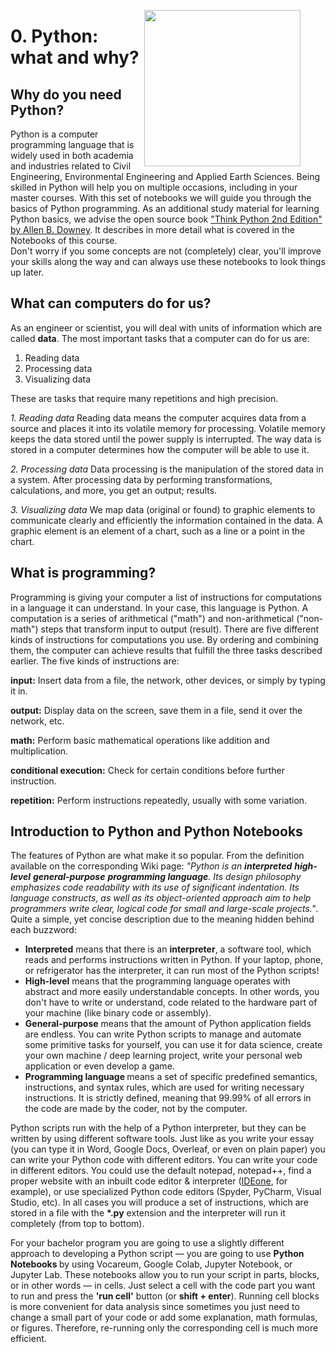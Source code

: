 <figure>
  <IMG SRC="https://raw.githubusercontent.com/mbakker7/exploratory_computing_with_python/master/tudelft_logo.png" WIDTH=250 ALIGN="right">
</figure>


# 0. Python: what and why?

## Why do you need Python? 
    
Python is a computer programming language that is widely used in both academia and industries related to Civil Engineering, Environmental Engineering and Applied Earth Sciences. Being skilled in Python will help you on multiple occasions, including in your master courses. With this set of notebooks we will guide you through the basics of Python programming. As an additional study material for learning Python basics, we advise the open source book <a href="https://greenteapress.com/wp/think-python-2e/">"Think Python 2nd Edition" by Allen B. Downey</a>. It describes in more detail what is covered in the Notebooks of this course.
<br>
Don't worry if you some concepts are not (completely) clear, you'll improve your skills along the way and can always use these notebooks to look things up later.

## What can computers do for us?
As an engineer or scientist, you will deal with units of information which are called <b>data</b>. The most important tasks that a computer can do for us are:

1. Reading data
2. Processing data
3. Visualizing data

These are tasks that require many repetitions and high precision.

_1. Reading data_
Reading data means the computer acquires data from a source and places it into its volatile memory for processing. Volatile memory keeps the data stored until the power supply is interrupted. The way data is stored in a computer determines how the computer will be able to use it.

_2. Processing data_
Data processing is the manipulation of the stored data in a system. After processing data by performing transformations, calculations, and more, you get an output; results.

_3. Visualizing data_
We map data (original or found) to graphic elements to communicate clearly and efficiently the information contained in the data. A graphic element is an element of a chart, such as a line or a point in the chart.

## What is programming?

Programming is giving your computer a list of instructions for computations in a language it can understand. In your case, this language is Python. A computation is a series of arithmetical ("math") and non-arithmetical ("non-math") steps that transform input to output (result).
There are five different kinds of instructions for computations you use. By ordering and combining them, the computer can achieve results that fulfill the three tasks described earlier. The five kinds of instructions are:

<b>input:</b>
    Insert data from a file, the network, other devices, or simply by typing it in.
    
<b>output:</b>
    Display data on the screen, save them in a file, send it over the network, etc.

<b>math:</b>
    Perform basic mathematical operations like addition and multiplication.

<b>conditional execution:</b>
    Check for certain conditions before further instruction.

<b>repetition:</b>
    Perform instructions repeatedly, usually with some variation.


## Introduction to Python and Python Notebooks
    
The features of Python are what make it so popular. From the definition available on the corresponding Wiki page: <i> "Python is an <b>interpreted</b> <b>high-level</b> <b>general-purpose</b> <b>programming language</b>. Its design philosophy emphasizes code readability with its use of significant indentation. Its language constructs, as well as its object-oriented approach aim to help programmers write clear, logical code for small and large-scale projects."</i>. Quite a simple, yet concise description due to the meaning hidden behind each buzzword:
    

<ul>
<li> <b>Interpreted</b> means that there is an <b>interpreter</b>, a software tool, which reads and performs instructions written in Python. If your laptop, phone, or refrigerator has the interpreter, it can run most of the Python scripts!
<li> <b>High-level</b> means that the programming language operates with abstract and more easily understandable concepts. In other words, you don't have to write or understand, code related to the hardware part of your machine (like binary code or assembly).
<li> <b>General-purpose</b> means that the amount of Python application fields are endless. You can write Python scripts to manage and automate some primitive tasks for yourself, you can use it for data science, create your own machine / deep learning project, write your personal web application or even develop a game. 
<li> <b> Programming language </b>means a set of specific predefined semantics, instructions, and syntax rules, which are used for writing necessary instructions. It is strictly defined, meaning that 99.99% of all errors in the code are made by the coder, not by the computer.
</ul>



Python scripts run with the help of a Python interpreter, but they can be written by using different software tools. Just like as you write your essay (you can type it in Word, Google Docs, Overleaf, or even on plain paper) you can write your Python code with different editors. You can write your code in different editors. You could use the default notepad, notepad++, find a proper website with an inbuilt code editor & interpreter (<a href="https://ideone.com/">IDEone</a>, for example), or use specialized Python code editors (Spyder, PyCharm, Visual Studio, etc). In all cases you will produce a set of instructions, which are stored in a file with the <b>*.py</b> extension and the interpreter will run it completely (from top to bottom).

For your bachelor program you are going to use a slightly different approach to developing a Python script — you are going to use <b> Python Notebooks </b> by using Vocareum, Google Colab, Jupyter Notebook, or Jupyter Lab. These notebooks allow you to run your script in parts, blocks, or in other words — in cells. Just select a cell with the code part you want to run and press the <b>'run cell'</b> button (or <b>shift + enter</b>). Running cell blocks is more convenient for data analysis since sometimes you just need to change a small part of your code or add some explanation, math formulas, or figures. Therefore, re-running only the corresponding cell is much more efficient.


